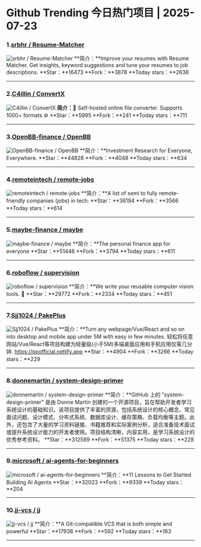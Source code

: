 # Github Trending 今日热门项目 | 2025-07-23
### 1.[srbhr / Resume-Matcher](https://github.com/srbhr/Resume-Matcher)

![srbhr / Resume-Matcher](https://repository-images.githubusercontent.com/253975496/2823cee4-4d8d-4d65-8477-b7b67fec9b15)
**简介：**Improve your resumes with Resume Matcher. Get insights, keyword suggestions and tune your resumes to job descriptions.
**Star：**16473
**Fork：**3878
**Today stars：**2638

---

### 2.[C4illin / ConvertX](https://github.com/C4illin/ConvertX)

![C4illin / ConvertX](https://repository-images.githubusercontent.com/783343310/5c97fe6b-0ba3-4d51-b04c-704d93920842)
**简介：**💾 Self-hosted online file converter. Supports 1000+ formats ⚙️
**Star：**5995
**Fork：**241
**Today stars：**711

---

### 3.[OpenBB-finance / OpenBB](https://github.com/OpenBB-finance/OpenBB)

![OpenBB-finance / OpenBB](https://repository-images.githubusercontent.com/323048702/4659bbdb-ae11-4f51-8a16-860fa9dfc551)
**简介：**Investment Research for Everyone, Everywhere.
**Star：**44828
**Fork：**4048
**Today stars：**634

---

### 4.[remoteintech / remote-jobs](https://github.com/remoteintech/remote-jobs)

![remoteintech / remote-jobs](https://repository-images.githubusercontent.com/44150497/d13bba00-839c-11e9-84fd-69e4e89395f1)
**简介：**A list of semi to fully remote-friendly companies (jobs) in tech.
**Star：**36194
**Fork：**3566
**Today stars：**614

---

### 5.[maybe-finance / maybe](https://github.com/maybe-finance/maybe)

![maybe-finance / maybe](https://repository-images.githubusercontent.com/737898780/adb612d1-a1e6-4e68-b314-437aa2fc8727)
**简介：**The personal finance app for everyone
**Star：**51446
**Fork：**3794
**Today stars：**611

---

### 6.[roboflow / supervision](https://github.com/roboflow/supervision)

![roboflow / supervision](https://opengraph.githubassets.com/18fe12720721475ed4afe44fc7508f87fe64aadc3f9d85ee85d7daa0d15b3577/roboflow/supervision)
**简介：**We write your reusable computer vision tools. 💜
**Star：**29772
**Fork：**2334
**Today stars：**451

---

### 7.[Sjj1024 / PakePlus](https://github.com/Sjj1024/PakePlus)

![Sjj1024 / PakePlus](https://opengraph.githubassets.com/1c85476a5e91a60f721a0f62b42526beae85e57212bd9e72140b1c5d26ee767f/Sjj1024/PakePlus)
**简介：**Turn any webpage/Vue/React and so on into desktop and mobile app under 5M with easy in few minutes. 轻松将任意网站/Vue/React等项目构建为轻量级(小于5M)多端桌面应用和手机应用仅需几分钟. https://ppofficial.netlify.app
**Star：**4904
**Fork：**3266
**Today stars：**229

---

### 8.[donnemartin / system-design-primer](https://github.com/donnemartin/system-design-primer)

![donnemartin / system-design-primer](https://opengraph.githubassets.com/9c7125e2fa73a375527832089fdab0224682e00a40e5ea4842ea58040339c45a/donnemartin/system-design-primer)
**简介：**GitHub 上的 "system-design-primer" 是由 Donne Martin 创建的一个开源项目，旨在帮助开发者学习系统设计的基础知识。该项目提供了丰富的资源，包括系统设计的核心概念、常见面试问题、设计模式、分布式系统、数据库设计、缓存策略、负载均衡等主题。此外，还包含了大量的学习资料链接、书籍推荐和实际案例分析，适合准备技术面试或提升系统设计能力的开发者使用。项目结构清晰，内容实用，是学习系统设计的优秀参考资料。
**Star：**312589
**Fork：**51375
**Today stars：**228

---

### 9.[microsoft / ai-agents-for-beginners](https://github.com/microsoft/ai-agents-for-beginners)

![microsoft / ai-agents-for-beginners](https://opengraph.githubassets.com/6c8ee3f058eb7a604a954158123ebaeab296587619ae5092ff504817ba097662/microsoft/ai-agents-for-beginners)
**简介：**11 Lessons to Get Started Building AI Agents
**Star：**32023
**Fork：**9339
**Today stars：**204

---

### 10.[jj-vcs / jj](https://github.com/jj-vcs/jj)

![jj-vcs / jj](https://opengraph.githubassets.com/0197540f117c3ac03905f25246b410675634153f6492abf15a0ec780daad1ddd/jj-vcs/jj)
**简介：**A Git-compatible VCS that is both simple and powerful
**Star：**17938
**Fork：**592
**Today stars：**163

---

